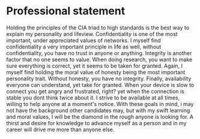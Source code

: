 # **Professional statement**

Holding the principles of the CIA triad to high standards is the best way to explain my personality and lifeview. Confidentiality is one of the most important, under appreciated values of networks. I myself find confidentiality a very important principle in life as well, without confidentiality, you have no trust in anyone or anything. Integrity is another factor that no one seems to value. When doing research, you want to make sure everything is correct, yet it seems to be taken for granted. Again, I myself find holding the moral value of honesty being the most important personality trait. Without honesty, you have no integrity. Finally, availability everyone can understand, yet take for granted. When your device is slow to connect you get angry and frustrated, right? yet when the connection is stable you dont think twice about it. I strive to be available at all times, willing to help anyone at a moment's notice. With these goals in mind, i may not have the background other candidates may, but with my swift learning and moral values, I will be the diamond in the rough anyone is looking for. A thirst and desire for knowledge to advance myself as a person and in my career will drive me more than anyone else.
